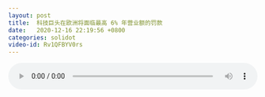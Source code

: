```yaml
---
layout: post
title:  科技巨头在欧洲将面临最高 6% 年营业额的罚款
date:   2020-12-16 22:19:56 +0800
categories: solidot
video-id: Rv1QFBYV0rs
---
```


<audio src="/assets/8de657554aa2b6eb99285c6a57e1bdc2.mp3" style="width: 100%;" controls></audio>

